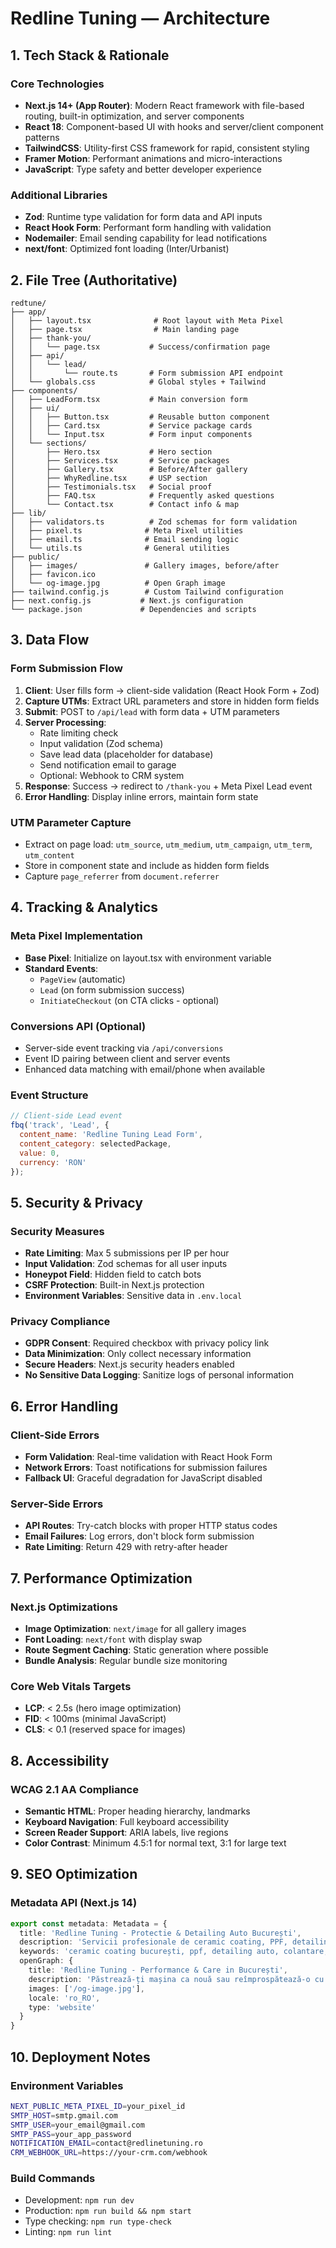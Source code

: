 # Redline Tuning — Architecture

## 1. Tech Stack & Rationale

### Core Technologies
- **Next.js 14+ (App Router)**: Modern React framework with file-based routing, built-in optimization, and server components
- **React 18**: Component-based UI with hooks and server/client component patterns
- **TailwindCSS**: Utility-first CSS framework for rapid, consistent styling
- **Framer Motion**: Performant animations and micro-interactions
- **JavaScript**: Type safety and better developer experience

### Additional Libraries
- **Zod**: Runtime type validation for form data and API inputs
- **React Hook Form**: Performant form handling with validation
- **Nodemailer**: Email sending capability for lead notifications
- **next/font**: Optimized font loading (Inter/Urbanist)

## 2. File Tree (Authoritative)

```
redtune/
├── app/
│   ├── layout.tsx              # Root layout with Meta Pixel
│   ├── page.tsx                # Main landing page
│   ├── thank-you/
│   │   └── page.tsx           # Success/confirmation page
│   ├── api/
│   │   └── lead/
│   │       └── route.ts       # Form submission API endpoint
│   └── globals.css            # Global styles + Tailwind
├── components/
│   ├── LeadForm.tsx           # Main conversion form
│   ├── ui/
│   │   ├── Button.tsx         # Reusable button component
│   │   ├── Card.tsx           # Service package cards
│   │   └── Input.tsx          # Form input components
│   └── sections/
│       ├── Hero.tsx           # Hero section
│       ├── Services.tsx       # Service packages
│       ├── Gallery.tsx        # Before/After gallery
│       ├── WhyRedline.tsx     # USP section
│       ├── Testimonials.tsx   # Social proof
│       ├── FAQ.tsx            # Frequently asked questions
│       └── Contact.tsx        # Contact info & map
├── lib/
│   ├── validators.ts          # Zod schemas for form validation
│   ├── pixel.ts              # Meta Pixel utilities
│   ├── email.ts              # Email sending logic
│   └── utils.ts              # General utilities
├── public/
│   ├── images/               # Gallery images, before/after
│   ├── favicon.ico
│   └── og-image.jpg          # Open Graph image
├── tailwind.config.js        # Custom Tailwind configuration
├── next.config.js           # Next.js configuration
└── package.json             # Dependencies and scripts
```

## 3. Data Flow

### Form Submission Flow
1. **Client**: User fills form → client-side validation (React Hook Form + Zod)
2. **Capture UTMs**: Extract URL parameters and store in hidden form fields
3. **Submit**: POST to `/api/lead` with form data + UTM parameters
4. **Server Processing**:
   - Rate limiting check
   - Input validation (Zod schema)
   - Save lead data (placeholder for database)
   - Send notification email to garage
   - Optional: Webhook to CRM system
5. **Response**: Success → redirect to `/thank-you` + Meta Pixel Lead event
6. **Error Handling**: Display inline errors, maintain form state

### UTM Parameter Capture
- Extract on page load: `utm_source`, `utm_medium`, `utm_campaign`, `utm_term`, `utm_content`
- Store in component state and include as hidden form fields
- Capture `page_referrer` from `document.referrer`

## 4. Tracking & Analytics

### Meta Pixel Implementation
- **Base Pixel**: Initialize on layout.tsx with environment variable
- **Standard Events**: 
  - `PageView` (automatic)
  - `Lead` (on form submission success)
  - `InitiateCheckout` (on CTA clicks - optional)

### Conversions API (Optional)
- Server-side event tracking via `/api/conversions`
- Event ID pairing between client and server events
- Enhanced data matching with email/phone when available

### Event Structure
```javascript
// Client-side Lead event
fbq('track', 'Lead', {
  content_name: 'Redline Tuning Lead Form',
  content_category: selectedPackage,
  value: 0,
  currency: 'RON'
});
```

## 5. Security & Privacy

### Security Measures
- **Rate Limiting**: Max 5 submissions per IP per hour
- **Input Validation**: Zod schemas for all user inputs
- **Honeypot Field**: Hidden field to catch bots
- **CSRF Protection**: Built-in Next.js protection
- **Environment Variables**: Sensitive data in `.env.local`

### Privacy Compliance
- **GDPR Consent**: Required checkbox with privacy policy link
- **Data Minimization**: Only collect necessary information
- **Secure Headers**: Next.js security headers enabled
- **No Sensitive Data Logging**: Sanitize logs of personal information

## 6. Error Handling

### Client-Side Errors
- **Form Validation**: Real-time validation with React Hook Form
- **Network Errors**: Toast notifications for submission failures
- **Fallback UI**: Graceful degradation for JavaScript disabled

### Server-Side Errors
- **API Routes**: Try-catch blocks with proper HTTP status codes
- **Email Failures**: Log errors, don't block form submission
- **Rate Limiting**: Return 429 with retry-after header

## 7. Performance Optimization

### Next.js Optimizations
- **Image Optimization**: `next/image` for all gallery images
- **Font Loading**: `next/font` with display swap
- **Route Segment Caching**: Static generation where possible
- **Bundle Analysis**: Regular bundle size monitoring

### Core Web Vitals Targets
- **LCP**: < 2.5s (hero image optimization)
- **FID**: < 100ms (minimal JavaScript)
- **CLS**: < 0.1 (reserved space for images)

## 8. Accessibility

### WCAG 2.1 AA Compliance
- **Semantic HTML**: Proper heading hierarchy, landmarks
- **Keyboard Navigation**: Full keyboard accessibility
- **Screen Reader Support**: ARIA labels, live regions
- **Color Contrast**: Minimum 4.5:1 for normal text, 3:1 for large text

## 9. SEO Optimization

### Metadata API (Next.js 14)
```typescript
export const metadata: Metadata = {
  title: 'Redline Tuning - Protectie & Detailing Auto București',
  description: 'Servicii profesionale de ceramic coating, PPF, detailing interior și exterior în București. Peste 1.000 mașini îngrijite.',
  keywords: 'ceramic coating bucurești, ppf, detailing auto, colantare, polish profesional',
  openGraph: {
    title: 'Redline Tuning - Performance & Care in București',
    description: 'Păstrează-ți mașina ca nouă sau reîmprospătează-o cu serviciile noastre premium',
    images: ['/og-image.jpg'],
    locale: 'ro_RO',
    type: 'website'
  }
}
```

## 10. Deployment Notes

### Environment Variables
```bash
NEXT_PUBLIC_META_PIXEL_ID=your_pixel_id
SMTP_HOST=smtp.gmail.com
SMTP_USER=your_email@gmail.com
SMTP_PASS=your_app_password
NOTIFICATION_EMAIL=contact@redlinetuning.ro
CRM_WEBHOOK_URL=https://your-crm.com/webhook
```

### Build Commands
- Development: `npm run dev`
- Production: `npm run build && npm start`
- Type checking: `npm run type-check`
- Linting: `npm run lint`
